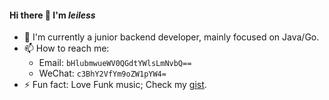 #### Hi there 👋 I'm _leiless_

- 💼 I'm currently a junior backend developer, mainly focused on Java/Go.
- 📫 How to reach me:
  - Email: `bHlubmwueWV0QGdtYWlsLmNvbQ==`
  - WeChat: `c3BhY2VfYm9oZW1pYW4=`
- ⚡ Fun fact: Love Funk music; Check my [gist](https://gist.github.com/leiless).

<!--
**leiless/leiless** is a ✨ _special_ ✨ repository because its `README.md` (this file) appears on your GitHub profile.

Here are some ideas to get you started:

- 🔭 I’m currently working on ...
- 🌱 I’m currently learning ...
- 👯 I’m looking to collaborate on ...
- 🤔 I’m looking for help with ...
- 💬 Ask me about ...
- 📫 How to reach me: ...
- 😄 Pronouns: ...
- ⚡ Fun fact: ...
-->

